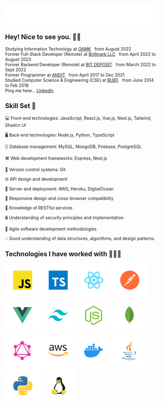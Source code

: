 <div align="center">
  <img src="shovan.svg" alt="Shovan Das" />
</div>

## Hey! Nice to see you. 🙏😇
Studying Information Technology at [OAMK](https://www.oamk.fi/)   from August 2022      
Former Full-Stack Developer (Remote) at [Brillmark LLC](https://www.brillmark.com/)   from April 2022 to August 2023                                                                                   
Former Backend Developer (Remote) at [BIT DEPOSIT](https://bitdeposit.com/)   from March 2022 to Sept 2022                                                             
Former Programmer at [ANDIT](https://andit.co/)   from April 2017 to Dec 2021                                                                                                                                              
Studied Computer Science & Engineering (CSE) at [BUBT](https://bubt.edu.bd/)   from June 2014 to Feb 2018                                                               
Ping me here... [LinkedIn](https://www.linkedin.com/in/shovoncse/)

## Skill Set 💪
<div align="left">
  
  💻 Front-end technologies: JavaScript, React.js, Vue.js, Next.js, Tailwind, Shadcn UI
  
  🖥️ Back-end technologies: Node.js, Python, TypeScript
  
  🗄️ Database management: MySQL, MongoDB, Firebase, PostgreSQL
  
  🛠️ Web development frameworks: Express, Nest.js
  
  🔗 Version control systems: Git
  
  🌐 API design and development
  
  💾 Server and deployment: AWS, Heroku, DigitalOcean
  
  📱 Responsive design and cross-browser compatibility
  
  💬 Knowledge of RESTful services
  
  🔒 Understanding of security principles and implementation
  
  🧪 Agile software development methodologies
  
  💡 Good understanding of data structures, algorithms, and design patterns.
</div>

## Technologies I have worked with 👨🏻‍💻
<p align="left">
  <img src="tech/js.svg" alt="javascript" />
  <img src="tech/ts.svg" alt="typescript" />
  <img src="tech/react.svg" alt="reactjs" />
  <img src="tech/postman.svg" alt="postman" />
  <img src="tech/vuejs.svg" alt="vuejs" />
  <img src="tech/tailwind.svg" alt="tailwind" />
  <img src="tech/nodejs.svg" alt="nodejs" />
  <img src="tech/mongodb.svg" alt="mongodb" />
  <img src="tech/graphql.svg" alt="graphql" />
  <img src="tech/aws.svg" alt="aws" />
  <img src="tech/docker.svg" alt="docker" />
  <img src="tech/java.svg" alt="java" />
  <img src="tech/python.svg" alt="python" />
  <img src="tech/linux.svg" alt="linux" />
</p>


































































































































































































































































































































































































































































































































































































































































































































































































































































































































































































































































































































































































































































































































































































































































































































































































































































































































































































































































































































































































































































































































































































































































































































































































































































































































































































































































































































































































































































































































































































































































































































































































































































































































































































































































































































































































































































































































































































































































































































































































































































































































































































































































































































































































































































































































































































































































































































































































































































































































































































































































































































































































































































































































































































































































































































































































































































































































































































































































































































































































































































































































































































































































































































































































































































































































































































































































































































































































































































































































































































































































































































































































































































































































































































































































































































































































































































































































































































































































































































































































































































































































































































































































































































































































































































































































































































































































































































































































































































































































































































































































































































































































































































































































































































































































































































































































































































































































































































































































































































































































































































































































































































































































































































































































































































































































































































































































































































































































































































































































































































































































































































































































































































































































































































































































































































































































































































































































































































































































































































































































































































































































































































































































































































































































































































































































































































































































































































































































































































































































































































































































































































































































































































































































































































































































































































































































































































































































































































































































































































































































































































































































































































































































































































































































































































































































































































































































































































































































































































































































































































































































































































































































































































































































































































































































































































































































































































































































































































































































































































































































































































































































































































































































































































































































































































































































































































































































































































































































































































































































































































































































































































































































































































































































































































































































































































































































































































































































































































































































































































































































































































































































































































































































































































































































































































































































































































































































































































































































































































































































































































































































































































































































































































































































































































































































































































































































































































































































































































































































































































































































































































































































































































































































































































































































































































































































































































































































































































































































































































































































































































































































































































































































































































































































































































































































































































































































































































































































































































































































































































































































































































































































































































































































































































































































































































































































































































































































































































































































































































































































































































































































































































































































































































































































































































































































































































































































































































































































































































































































































































































































































































































































































































































































































































































































































































































































































































































































































































































































































































































































































































































































































































































































































































































































































































































































































































































































































































































































































































































































































































































































































































































































































































































































































































































































































































































































































































































































































































































































































































































































































































































































































































































































































































































































































































































































































































































































































































































































































































































































































































































































































































































































































































































































































































































































































































































































































































































































































































































































































































































































































































































































































































































































































































































































































































































































































































































































































































































































































































































































































































































<!-- Author: Shovan Kumar Das - github.com/shovoncse -->